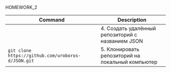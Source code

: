 HOMEWORK_2

| Command | Description |
| ---- | --- |
|                                                |       4. Создать удалённый репозиторий c названием JSON |
| `git clone https://github.com/uroboros-d/JSON.git`   |    5. Клонировать репозиторий на локальный компьютер |
